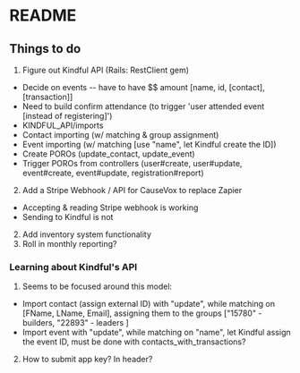 # README

## Things to do
1. Figure out Kindful API (Rails: RestClient gem)
  * Decide on events -- have to have $$ amount [name, id, [contact],[transaction]]
  * Need to build confirm attendance (to trigger 'user attended event [instead of registering]')
  * KINDFUL_API/imports
  * Contact importing (w/ matching & group assignment)
  * Event importing (w/ matching [use "name", let Kindful create the ID])
  * Create POROs (update_contact, update_event)
  * Trigger POROs from controllers (user#create, user#update, event#create, event#update, registration#report)
2. Add a Stripe Webhook / API for CauseVox to replace Zapier
  * Accepting & reading Stripe webhook is working
  * Sending to Kindful is not
2. Add inventory system functionality
3. Roll in monthly reporting?

### Learning about Kindful's API
1. Seems to be focused around this model:
  * Import contact (assign external ID) with "update", while matching on [FName, LName, Email], assigning them to the groups ["15780" - builders, "22893" - leaders ]
  * Import event with "update", while matching on "name", let Kindful assign the event ID, must be done with contacts_with_transactions?
2. How to submit app key? In header?
